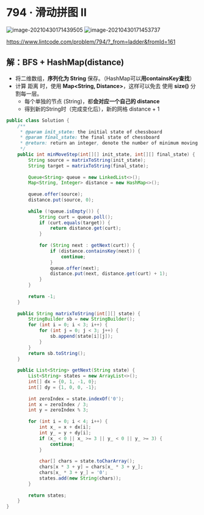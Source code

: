 # 794 · 滑动拼图 II

![image-20210430171439505](https://raw.githubusercontent.com/TWDH/Leetcode-From-Zero/pictures/img/image-20210430171439505.png)
![image-20210430171453737](https://raw.githubusercontent.com/TWDH/Leetcode-From-Zero/pictures/img/image-20210430171453737.png)

https://www.lintcode.com/problem/794/?_from=ladder&fromId=161

## 解：BFS + HashMap(distance)

* 将二维数组，**序列化为 String** 保存。（HashMap可以**用containsKey查找**）
* 计算 距离 时，使用 **Map<String, Distance>**，这样可以免去 使用 **size()** 分割每一层。
  * 每个单独的节点 (String)，都**会对应一个自己的 distance**
  * 得到新的String时（完成变化后），新的网格 distance + 1

```java
public class Solution {
    /**
     * @param init_state: the initial state of chessboard
     * @param final_state: the final state of chessboard
     * @return: return an integer, denote the number of minimum moving
     */
    public int minMoveStep(int[][] init_state, int[][] final_state) {
        String source = matrixToString(init_state);
        String target = matrixToString(final_state);
        
        Queue<String> queue = new LinkedList<>();
        Map<String, Integer> distance = new HashMap<>();
        
        queue.offer(source);
        distance.put(source, 0);
        
        while (!queue.isEmpty()) {
            String curt = queue.poll();
            if (curt.equals(target)) {
                return distance.get(curt);
            }
            
            for (String next : getNext(curt)) {
                if (distance.containsKey(next)) {
                    continue;
                }
                queue.offer(next);
                distance.put(next, distance.get(curt) + 1);
            }
        }
        
        return -1;
    }
    
    public String matrixToString(int[][] state) {
        StringBuilder sb = new StringBuilder();
        for (int i = 0; i < 3; i++) {
            for (int j = 0; j < 3; j++) {
                sb.append(state[i][j]);
            }
        }
        return sb.toString();
    }
    
    public List<String> getNext(String state) {
        List<String> states = new ArrayList<>();
        int[] dx = {0, 1, -1, 0};
        int[] dy = {1, 0, 0, -1};
        
        int zeroIndex = state.indexOf('0');
        int x = zeroIndex / 3;
        int y = zeroIndex % 3;
        
        for (int i = 0; i < 4; i++) {
            int x_ = x + dx[i];
            int y_ = y + dy[i];
            if (x_ < 0 || x_ >= 3 || y_ < 0 || y_ >= 3) {
                continue;
            }
            
            char[] chars = state.toCharArray();
            chars[x * 3 + y] = chars[x_ * 3 + y_];
            chars[x_ * 3 + y_] = '0';
            states.add(new String(chars));
        }
        
        return states;
    }
}
```


